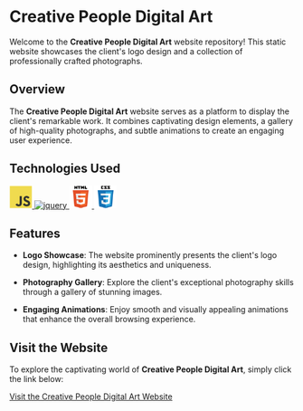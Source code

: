 # Creative People Digital Art

Welcome to the **Creative People Digital Art** website repository! This static website showcases the client's logo design and a collection of professionally crafted photographs.

## Overview

The **Creative People Digital Art** website serves as a platform to display the client's remarkable work. It combines captivating design elements, a gallery of high-quality photographs, and subtle animations to create an engaging user experience.

## Technologies Used

<p align="left">
<a href="https://developer.mozilla.org/en-US/docs/Web/JavaScript" target="_blank" rel="noreferrer"> <img src="https://raw.githubusercontent.com/devicons/devicon/master/icons/javascript/javascript-original.svg" alt="javascript" width="40" height="40"/>
</a>

<a href="https://jquery.com/" target="_blank" rel="noreferrer">
<img src="https://www.vectorlogo.zone/logos/jquery/jquery-ar21.svg" alt="jquery" width="40" height="40"/>
</a>

<a href="https://www.w3.org/html/" target="_blank" rel="noreferrer">
<img src="https://raw.githubusercontent.com/devicons/devicon/master/icons/html5/html5-original-wordmark.svg" alt="html5" width="40" height="40"/>
</a>

<a href="https://www.w3schools.com/css/" target="_blank" rel="noreferrer">
<img src="https://raw.githubusercontent.com/devicons/devicon/master/icons/css3/css3-original-wordmark.svg" alt="css3" width="40" height="40"/>
</a>
</p>

## Features

- **Logo Showcase**: The website prominently presents the client's logo design, highlighting its aesthetics and uniqueness.

- **Photography Gallery**: Explore the client's exceptional photography skills through a gallery of stunning images.

- **Engaging Animations**: Enjoy smooth and visually appealing animations that enhance the overall browsing experience.

## Visit the Website

To explore the captivating world of **Creative People Digital Art**, simply click the link below:

[Visit the Creative People Digital Art Website](https://andrijadenic9.github.io/cp-digital-art/)